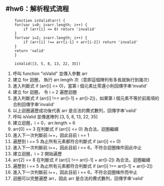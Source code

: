 #hw6：解析程式流程
----
        function isValid(arr) {
        for(var i=0; i<arr.length; i++) {
            if (arr[i] <= 0) return 'invalid'
        }
        for(var i=2; i<arr.length; i++) {
            if (arr[i] !== arr[i-1] + arr[i-2]) return 'invalid'
        }
        return 'valid'
        }

        isValid([3, 5, 8, 13, 22, 35])

1. 呼叫 function "isValid" 並傳入參數 arr 
2. 建立 for 迴圈， 執行 arr.length 次（意即這個陣列有多長就執行到幾次）
3. 進入判斷式 if (arr[i] <= 0)，當第 i 個元素比零還小則回傳字串'invalid'
4. 建立 for 迴圈， 令 i = 2 遍歷迴圈
5. 進入判斷式 if (arr[i] !== arr[i-1] + arr[i-2])，如果第 i 個元素不等於前兩項的合則回傳字串'invalid'
6. 以上迴圈遍歷成功後代表 arr 是合法的費式數列，回傳字串'valid'
7. 呼叫 isValid 並傳進陣列 [3, 5, 8, 13, 22, 35]
8. 建立迴圈，i = 0，arr.length = 6
9. arr[0] == 3 在判斷式 if (arr[i] <= 0) 為合法，迴圈繼續
10. 進入下一次判斷前 i++，因此目前 i == 1
11. 遍歷到 i == 5 為止所有元素都符合判斷式 if (arr[i] <= 0)
12. 進入下一次判斷前 i++，因此目前 i == 6，不符合迴圈條件因此中止
13. 建立迴圈，i = 2 開始遍歷
14. arr[2] == 8 在判斷式 if (arr[i] !== arr[i-1] + arr[i-2]) 為合法，迴圈繼續
15. 遍歷到 i == 5 為止所有元素都符合判斷式 if (arr[i] !== arr[i-1] + arr[i-2])
16. 進入下一次判斷前 i++，因此目前 i == 6，不符合迴圈條件而中止
17. 迴圈可以完整遍歷 arr，因此 arr 是合法的費式數列，回傳字串'valid'